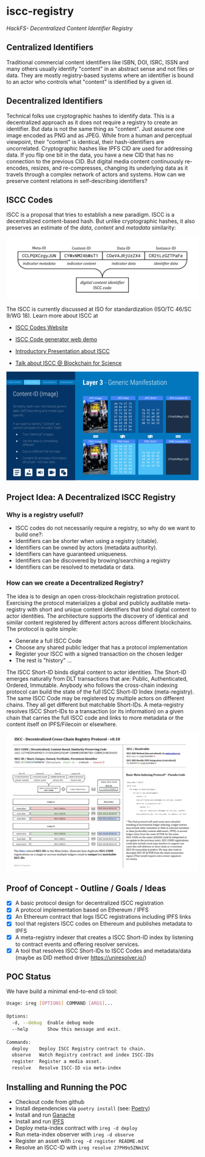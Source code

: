 # iscc-registry

*HackFS- Decentralized Content Identifier Registry*

## Centralized Identifiers

Traditional commercial content identifiers like ISBN, DOI, ISRC, ISSN and many others usually identify "content" in an abstract sense and not files or data. They are mostly registry-based systems where an identifier is bound to an actor who controls what "content" is identified by a given id.

## Decentralized Identifiers

Technical folks use cryptographic hashes to identify data. This is a decentralized approach as it does not require a registry to create an identifier. But data is not the same thing as "content". Just assume one image encoded as PNG and as JPEG. While from a human and perceptual viewpoint, their "content" is identical, their hash-identifiers are uncorrelated. Cryptographic hashes like IPFS CID are used for addressing data. If you flip one bit in the data, you have a new CID that has no connection to the previous CID. But digital media content continuously re-encodes, resizes, and re-compresses, changing its underlying data as it travels through a complex network of actors and systems. How can we preserve content relations in self-describing identifiers?

## ISCC Codes

ISCC is a proposal that tries to establish a new paradigm. ISCC is a decentralized content-based hash. But unlike cryptographic hashes, it also preserves an estimate of the *data*, *content* and *metadata* similarity:

![ISCC Component Framework](./img/iscc-components.svg)



The ISCC is currently discussed at ISO for standardization (ISO/TC 46/SC 9/WG 18). Learn more about ISCC at 

- [ISCC Codes Website](https://iscc.codes)
- [ISCC Code generator web demo](https://iscc.coblo.net)

- [Introductory Presentation about ISCC](https://docs.google.com/presentation/d/1N0kZKMCFfB-JFMwnSJxWHOrAelTnH-puqPH_i7y3p1E/)

- [Talk about ISCC @ Blockchain for Science](https://www.youtube.com/watch?v=4OCvPrDhGuQ)

![ISCC Content-ID-Image](./img/iscc-content-id-image.svg)

## Project Idea: A Decentralized ISCC Registry

### Why is a registry usefull?

- ISCC codes do not necessarily require a registry, so why do we want to build one?:
- Identifiers can be shorter when using a registry (citable).
- Identifiers can be owned by actors (metadata authority).
- Identifiers can have guaranteed uniqueness.
- Identifiers can be discovered by browing/searching a registry
- Identifiers can be resolved to metadata or data.

### How can we create a Decentralized Registry?

The idea is to design an open cross-blockchain registration protocol. Exercising the protocol materializes a global and publicly auditable meta-registry with short and unique content identifiers that bind digital content to actor identities. The architecture supports the discovery of identical and similar content registered by different actors across different blockchains. The protocol is quite simple:

- Generate a full ISCC Code
- Choose any shared public ledger that has a protocol implementation
- Register your ISCC with a signed transaction on the chosen ledger
- The rest is "history" ...

The ISCC Short-ID binds digital content to actor identities. The Short-ID emerges naturally from DLT transactions that are:
Public, Authenticated, Ordered, Immutable. Anybody who follows the cross-chain indexing protocol can build the state of the full ISCC Short-ID Index (meta-registry). The same ISCC Code may be registered by multiple actors on different chains. They all get different but matchable Short-IDs. A meta-registry resolves ISCC Short-IDs to a transaction (or its information) on a given chain that carries the full ISCC code and links to more metadata or the content itself on IPFS/Filecoin or elsewhere.

![ISCC Short-ID](./img/iscc-meta-reg-protocol.svg)

## Proof of Concept - Outline / Goals / Ideas

- [x] A basic protocol design for decentralized ISCC registration
- [x] A protocol implementation based on Ethereum / IPFS
- [x] An Ethereum contract that logs ISCC registrations including IPFS links
- [x] tool that registers ISCC codes on Ethereum and publishes metadata to IPFS
- [x] A meta-registry indexer that creates a ISCC Short-ID index by listening to contract events and offering resolver services.
- [x] A tool that resolves ISCC Short-IDs to ISCC Codes and metadata/data (maybe as DID method driver https://uniresolver.io/)

## POC Status

We have build a minimal end-to-end cli tool:

```bash
Usage: ireg [OPTIONS] COMMAND [ARGS]...

Options:
  -d, --debug  Enable debug mode
  --help       Show this message and exit.

Commands:
  deploy    Deploy ISCC Registry contract to chain.
  observe   Watch Registry contract and index ISCC-IDs
  register  Register a media asset.
  resolve   Resolve ISCC-ID via meta-index
```

## Installing and Running the POC
- Checkout code from github
- Install dependencies via `poetry install` (see: [Poetry](https://python-poetry.org/))
- Install and run [Ganache](https://www.trufflesuite.com/ganache)
- Install and run [IPFS](https://ipfs.io/#install)
- Deploy meta-index contract with `ireg -d deploy`
- Run meta-index observer with `ireg -d observe`
- Register an asset with `ireg -d register README.md`
- Resolve an ISCC-ID with `ireg resolve 27PH9o5ZNm1VC`

